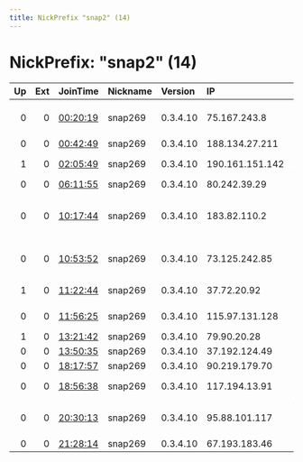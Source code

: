 ```yaml
---
title: NickPrefix "snap2" (14)
---
```


# NickPrefix: "snap2" (14)

|   Up |   Ext | JoinTime                                                                                            | Nickname   | Version   | IP              | AS                                     | CC   |   ORp |   Dirp | OS    | Contact   |   eFamMembers |
|-----:|------:|:----------------------------------------------------------------------------------------------------|:-----------|:----------|:----------------|:---------------------------------------|:-----|------:|-------:|:------|:----------|--------------:|
|    0 |     0 | [00:20:19](https://metrics.torproject.org/rs.html#details/F0D6617250B947722C938D494FC76B5AC448AB6B) | snap269    | 0.3.4.10  | 75.167.243.8    | CenturyLink Communications, LLC        | us   | 39199 |      0 | Linux | None      |             1 |
|    0 |     0 | [00:42:49](https://metrics.torproject.org/rs.html#details/07BF5D2AF6FE8DB05F436E46B3B8BAE60AF4FF6B) | snap269    | 0.3.4.10  | 188.134.27.211  | Perspectiva Ltd.                       | ru   | 34809 |      0 | Linux | None      |             1 |
|    1 |     0 | [02:05:49](https://metrics.torproject.org/rs.html#details/A928CBA2966BE006D0009E310D0EE8D8B64A2D7E) | snap269    | 0.3.4.10  | 190.161.151.142 | VTR BANDA ANCHA S.A.                   | cl   | 41987 |      0 | Linux | None      |             1 |
|    0 |     0 | [06:11:55](https://metrics.torproject.org/rs.html#details/3B2B98C589B400B56D4117B4DFFD16B5E03F8FBF) | snap269    | 0.3.4.10  | 80.242.39.29    | Gaya, s.r.o.                           | sk   | 32949 |      0 | Linux | None      |             1 |
|    0 |     0 | [10:17:44](https://metrics.torproject.org/rs.html#details/7A18055C6DC2678579CCD27C3FFA858E887F8B87) | snap269    | 0.3.4.10  | 183.82.110.2    | Atria Convergence Technologies pvt ltd | in   | 35911 |      0 | Linux | None      |             1 |
|    0 |     0 | [10:53:52](https://metrics.torproject.org/rs.html#details/ADCCFB270B538998CFBC1654476B1406D347D6D5) | snap269    | 0.3.4.10  | 73.125.242.85   | Comcast Cable Communications, LLC      | us   | 42321 |      0 | Linux | None      |             1 |
|    1 |     0 | [11:22:44](https://metrics.torproject.org/rs.html#details/A2F8C5E5A9D32DFA8C7921A6C054AEACE79CFA4A) | snap269    | 0.3.4.10  | 37.72.20.92     | ServiHosting Networks S.L.             | es   | 35500 |      0 | Linux | None      |             1 |
|    0 |     0 | [11:56:25](https://metrics.torproject.org/rs.html#details/3E46C3973AFC46E7E2A92BAF64040FC33BCC7E09) | snap269    | 0.3.4.10  | 115.97.131.128  | Hathway IP Over Cable Internet         | in   | 42265 |      0 | Linux | None      |             1 |
|    1 |     0 | [13:21:42](https://metrics.torproject.org/rs.html#details/9B2D3FE7E3E42FCC54E0C5DA8DF48A2D4C278714) | snap269    | 0.3.4.10  | 79.90.20.28     | SFR SA                                 | fr   | 33993 |      0 | Linux | None      |             1 |
|    0 |     0 | [13:50:35](https://metrics.torproject.org/rs.html#details/46C97946A52A8B3703850FC6842A3098EE81668B) | snap269    | 0.3.4.10  | 37.192.124.49   | Novotelecom Ltd                        | ru   | 34663 |      0 | Linux | None      |             1 |
|    0 |     0 | [18:17:57](https://metrics.torproject.org/rs.html#details/5AF452C15395F6764BFF73AC9FF67A42DC43F5D4) | snap269    | 0.3.4.10  | 90.219.179.70   | Sky UK Limited                         | gb   | 43101 |      0 | Linux | None      |             1 |
|    0 |     0 | [18:56:38](https://metrics.torproject.org/rs.html#details/090670628DB284DCF03DCBA1040AF04D5B465A89) | snap269    | 0.3.4.10  | 117.194.13.91   | National Internet Backbone             | in   | 46289 |      0 | Linux | None      |             1 |
|    0 |     0 | [20:30:13](https://metrics.torproject.org/rs.html#details/C3655F4CA4DB0628BED6EC5B03C4263899FB3A9A) | snap269    | 0.3.4.10  | 95.88.101.117   | Vodafone Kabel Deutschland GmbH        | de   | 44839 |      0 | Linux | None      |             1 |
|    0 |     0 | [21:28:14](https://metrics.torproject.org/rs.html#details/B3EF4EDF90AA128F71D5BC658A30BF1816805259) | snap269    | 0.3.4.10  | 67.193.183.46   | Cogeco Cable                           | ca   | 45131 |      0 | Linux | None      |             1 |
